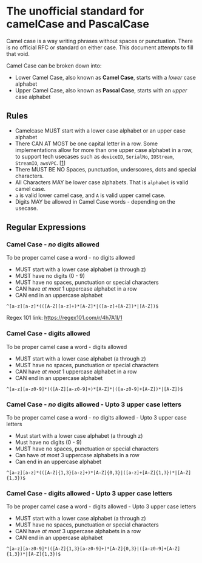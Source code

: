 # The unofficial standard for camelCase and PascalCase

Camel case is a way writing phrases without spaces or punctuation. There is no official RFC or standard on either case. This document attempts to fill that void.

Camel Case can be broken down into: 
* Lower Camel Case, also known as **Camel Case**, starts with a *lower* case alphabet
* Upper Camel Case, also known as **Pascal Case**, starts with an *upper* case alphabet 

## Rules
* Camelcase MUST start with a lower case alphabet or an upper case alphabet
* There CAN AT MOST be one capital letter in a row. Some implementations allow for more than one upper case alphabet in a row, to support tech usecases such as ```deviceID```, ```SerialNo```, ```IOStream```, ```StreamIO```, ```awsVPC```. [[1](https://docs.microsoft.com/en-us/dotnet/standard/design-guidelines/capitalization-conventions)]
* There MUST BE NO Spaces, punctuation, underscores, dots and special characters.
* All Characters MAY be lower case alphabets. That is ```alphabet``` is valid camel case.
* ```a``` is valid lower camel case, and ```A``` is valid upper camel case.
* Digits MAY be allowed in Camel Case words - depending on the usecase.

## Regular Expressions
### Camel Case - *no* digits allowed

To be proper camel case a word - no digits allowed
* MUST start with a lower case alphabet (a through z)
* MUST have no digits (0 - 9)
* MUST have no spaces, punctuation or special characters
* CAN have *at most* 1 uppercase alphabet in a row
* CAN end in an uppercase alphabet

```
^[a-z][a-z]*(([A-Z][a-z]+)*[A-Z]*|([a-z]+[A-Z])*|[A-Z])$
```
Regex 101 link: https://regex101.com/r/4h7A1I/1

### Camel Case - digits allowed

To be proper camel case a word - digits allowed
* MUST start with a lower case alphabet (a through z)
* MUST have no spaces, punctuation or special characters
* CAN have *at most* 1 uppercase alphabet in a row
* CAN end in an uppercase alphabet

```
^[a-z][a-z0-9]*(([A-Z][a-z0-9]+)*[A-Z]*|([a-z0-9]+[A-Z])*|[A-Z])$
```

### Camel Case - *no* digits allowed - Upto 3 upper case letters

To be proper camel case a word - *no* digits allowed - Upto 3 upper case letters
* Must start with a lower case alphabet (a through z)
* Must have no digits (0 - 9)
* MUST have no spaces, punctuation or special characters
* Can have *at most* 3 uppercase alphabets in a row
* Can end in an uppercase alphabet

```
^[a-z][a-z]*(([A-Z]{1,3}[a-z]+)*[A-Z]{0,3}|([a-z]+[A-Z]{1,3})*|[A-Z]{1,3})$
```

### Camel Case - digits allowed - Upto 3 upper case letters

To be proper camel case a word - digits allowed - Upto 3 upper case letters
* MUST start with a lower case alphabet (a through z)
* MUST have no spaces, punctuation or special characters
* CAN have *at most* 3 uppercase alphabets in a row
* CAN end in an uppercase alphabet

```
^[a-z][a-z0-9]*(([A-Z]{1,3}[a-z0-9]+)*[A-Z]{0,3}|([a-z0-9]+[A-Z]{1,3})*|[A-Z]{1,3})$
```
